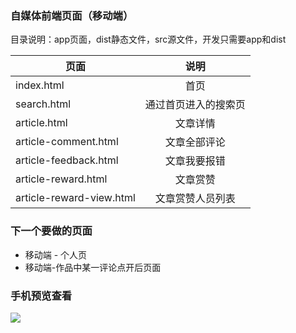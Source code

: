 ### 自媒体前端页面（移动端）

目录说明：app页面，dist静态文件，src源文件，开发只需要app和dist

|页面|说明| 
|-------------|:-------------:| 
|index.html|首页| 
|search.html|通过首页进入的搜索页| 
|article.html|文章详情| 
|article-comment.html|文章全部评论| 
|article-feedback.html|文章我要报错| 
|article-reward.html|文章赏赞|  
|article-reward-view.html|文章赏赞人员列表|

### 下一个要做的页面

* 移动端 - 个人页
* 移动端-作品中某一评论点开后页面

### 手机预览查看
![](http://111.206.169.164:24521/baiger/html/raw/frontend/qrcode.png)
